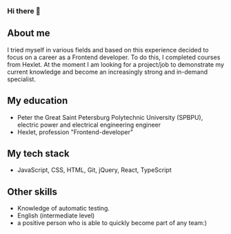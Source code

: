 ### Hi there 👋

## About me
I tried myself in various fields and based on this experience decided to focus on a career as a Frontend developer. To do this, I completed courses from Hexlet. At the moment I am looking for a project/job to demonstrate my current knowledge and become an increasingly strong and in-demand specialist.

## My education
- Peter the Great Saint Petersburg Polytechnic University (SPBPU), electric power and electrical engineering engineer
- Hexlet, profession "Frontend-developer"

## My tech stack
- JavaScript, CSS, HTML, Git, jQuery, React, TypeScript

## Other skills
- Knowledge of automatic testing.
- English (intermediate level)
- a positive person who is able to quickly become part of any team:)

<!--
**ivp9/ivp9** is a ✨ _special_ ✨ repository because its `README.md` (this file) appears on your GitHub profile.

Here are some ideas to get you started:

- 🔭 I’m currently working on ...
- 🌱 I’m currently learning ...
- 👯 I’m looking to collaborate on ...
- 🤔 I’m looking for help with ...
- 💬 Ask me about ...
- 📫 How to reach me: ...
- 😄 Pronouns: ...
- ⚡ Fun fact: ...
-->
